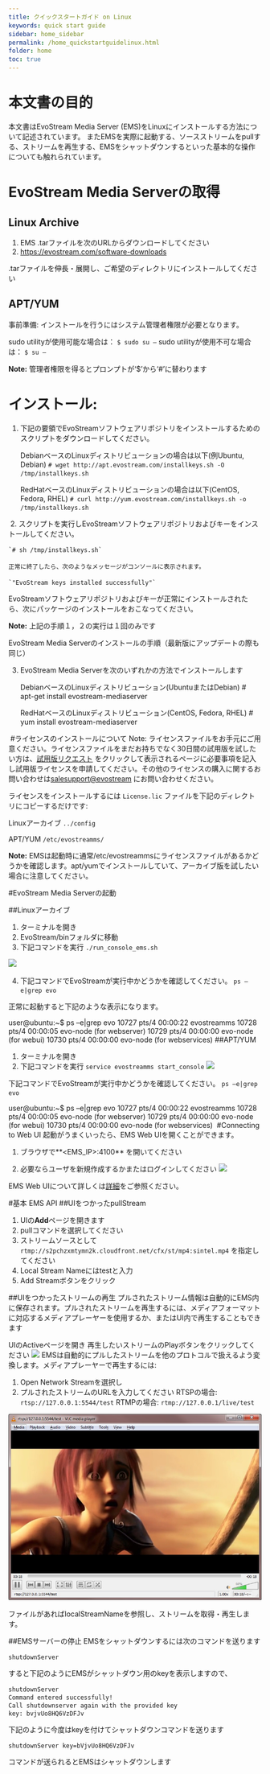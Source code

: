 ```yaml
---
title: クイックスタートガイド on Linux
keywords: quick start guide
sidebar: home_sidebar
permalink: /home_quickstartguidelinux.html
folder: home
toc: true
---
```



# 本文書の目的
本文書はEvoStream Media Server (EMS)をLinuxにインストールする方法について記述されています。
またEMSを実際に起動する、ソースストリームをpullする、ストリームを再生する、EMSをシャットダウンするといった基本的な操作についても触れられています。

# EvoStream Media Serverの取得
## Linux Archive
1. EMS .tarファイルを次のURLからダウンロードしてください
2. https://evostream.com/software-downloads

.tarファイルを伸長・展開し、ご希望のディレクトリにインストールしてください


## APT/YUM
事前準備: インストールを行うにはシステム管理者権限が必要となります。

sudo utilityが使用可能な場合は：
    `$ sudo su –`
sudo utilityが使用不可な場合は：
    `$ su –`

**Note:**
管理者権限を得るとプロンプトが‘$’から‘#’に替わります

# インストール:

1. 下記の要領でEvoStreamソフトウェアリポジトリをインストールするためのスクリプトをダウンロードしてください。

    DebianベースのLinuxディストリビューションの場合は以下(例Ubuntu, Debian)
        `# wget http://apt.evostream.com/installkeys.sh -O /tmp/installkeys.sh`

    RedHatベースのLinuxディストリビューションの場合は以下(CentOS, Fedora, RHEL)
        `# curl http://yum.evostream.com/installkeys.sh -o /tmp/installkeys.sh`

​
2. スクリプトを実行しEvoStreamソフトウェアリポジトリおよびキーをインストールしてください。

    `# sh /tmp/installkeys.sh`

    正常に終了したら、次のようなメッセージがコンソールに表示されます。

    `"EvoStream keys installed successfully"`
​
    EvoStreamソフトウェアリポジトリおよびキーが正常にインストールされたら、次にパッケージのインストールをおこなってください。

**Note:** 上記の手順１，２の実行は１回のみです

EvoStream Media Serverのインストールの手順（最新版にアップデートの際も同じ）

3. EvoStream Media Serverを次のいずれかの方法でインストールします

    DebianベースのLinuxディストリビューション(UbuntuまたはDebian)
        # apt-get install evostream-mediaserver

    RedHatベースのLinuxディストリビューション(CentOS, Fedora, RHEL)
        # yum install evostream-mediaserver


​
#ライセンスのインストールについて
Note: ライセンスファイルをお手元にご用意ください。ライセンスファイルをまだお持ちでなく30日間の試用版を試したい方は、[試用版リクエスト](https://evostream.com/free-trial/) をクリックして表示されるページに必要事項を記入し試用版ライセンスを申請してください。その他のライセンスの購入に関するお問い合わせは[salesupport@evostream](mailto:salessupport@evostream.com) にお問い合わせください。


ライセンスをインストールするには `License.lic` ファイルを下記のディレクトリにコピーするだけです:

Linuxアーカイブ
`../config`

APT/YUM
`/etc/evostreamms/`

**Note:** EMSは起動時に通常/etc/evostreammsにライセンスファイルがあるかどうかを確認します。apt/yumでインストールしていて、アーカイブ版を試したい場合に注意してください。

#EvoStream Media Serverの起動

##Linuxアーカイブ

1. ターミナルを開き
2. EvoStream/binフォルダに移動
3. 下記コマンドを実行
    `./run_console_ems.sh`

![](http://docs.evostream.com/2.0/images/userguide/start1.png)

4. 下記コマンドでEvoStreamが実行中かどうかを確認してください。
    `ps –e|grep evo`

正常に起動すると下記のような表示になります。

  user@ubuntu:~$ ps –e|grep evo
  10727 pts/4 00:00:22 evostreamms
  10728 pts/4 00:00:05 evo-node (for webserver)
  10729 pts/4 00:00:00 evo-node (for webui)
  10730 pts/4 00:00:00 evo-node (for webservices)
​
##APT/YUM
1. ターミナルを開き
2. 下記コマンドを実行
    `service evostreamms start_console`
    ![](http://docs.evostream.com/2.0/images/userguide/start1.png)

下記コマンドでEvoStreamが実行中かどうかを確認してください。
`ps –e|grep evo`


  user@ubuntu:~$ ps –e|grep evo
  10727 pts/4 00:00:22 evostreamms
  10728 pts/4 00:00:05 evo-node (for webserver)
  10729 pts/4 00:00:00 evo-node (for webui)
  10730 pts/4 00:00:00 evo-node (for webservices)
​
#Connecting to Web UI
起動がうまくいったら、EMS Web UIを開くことができます。
1. ブラウザで**<EMS_IP>:4100** を開いてください

2. 必要ならユーザを新規作成するかまたはログインしてください
![](http://docs.evostream.com/2.0/images/home/UI_home.png)

EMS Web UIについて詳しくは[詳細](http://docs.evostream.com/2.0/userguide_webuioverview.html)をご参照ください。


#基本 EMS API
##UIをつかったpullStream
1. UIの**Add**ページを開きます
2. pullコマンドを選択してください
3. ストリームソースとして`rtmp://s2pchzxmtymn2k.cloudfront.net/cfx/st/mp4:sintel.mp4` を指定してください
4. Local Stream Nameにはtestと入力
5. Add Streamボタンをクリック

##UIをつかったストリームの再生
プルされたストリーム情報は自動的にEMS内に保存されます。プルされたストリームを再生するには、メディアフォーマットに対応するメディアプレーヤーを使用するか、またはUI内で再生することもできます

UIのActiveページを開き
再生したいストリームのPlayボタンをクリックしてください
![](http://docs.evostream.com/2.0/images/home/playback.JPG)
​
EMSは自動的にプルしたストリームを他のプロトコルで扱えるよう変換します。メディアプレーヤーで再生するには:

1. Open Network Streamを選択し
2. プルされたストリームのURLを入力してください
    RTSPの場合: `rtsp://127.0.0.1:5544/test`
    RTMPの場合: `rtmp://127.0.0.1/live/test`

![](images/home/rtspplayback.jpg)


ファイルがあればlocalStreamNameを参照し、ストリームを取得・再生します。

##EMSサーバーの停止
 EMSをシャットダウンするには次のコマンドを送ります
 ```
 shutdownServer
 ```
すると下記のようにEMSがシャットダウン用のkeyを表示しますので、
```
shutdownServer
Command entered successfully!
Call shutdownserver again with the provided key
key: bvjvUo8HQ6VzDFJv
```
下記のように今度はkeyを付けてシャットダウンコマンドを送ります
```
shutdownServer key=bVjvUo8HQ6VzDFJv
```
コマンドが送られるとEMSはシャットダウンします
